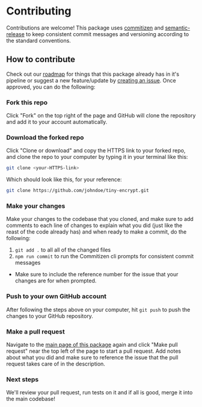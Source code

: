 # Contributing

Contributions are welcome! This package uses
[commitizen](https://github.com/commitizen/cz-cli) and
[semantic-release](https://github.com/semantic-release/semantic-release) to keep
consistent commit messages and versioning according to the standard conventions.

## How to contribute

Check out our [roadmap](https://github.com/seanWLawrence/tiny-encrypt#roadmap)
for things that this package already has in it's pipeline or suggest a new
feature/update by
[creating an issue](https://github.com/seanwlawrence/tiny-encrypt/issues/new).
Once approved, you can do the following:

### Fork this repo

Click "Fork" on the top right of the page and GitHub will clone the repository
and add it to your account automatically.

### Download the forked repo

Click "Clone or download" and copy the HTTPS link to your forked repo, and clone
the repo to your computer by typing it in your terminal like this:

```bash
git clone <your-HTTPS-link>
```

Which should look like this, for your reference:

```bash
git clone https://github.com/johndoe/tiny-encrypt.git
```

### Make your changes

Make your changes to the codebase that you cloned, and make sure to add comments
to each line of changes to explain what you did (just like the reast of the code
already has) and when ready to make a commit, do the following:

1. `git add .` to all all of the changed files
2. `npm run commit` to run the Commitizen cli prompts for consistent commit
   messages

- Make sure to include the reference number for the issue that your changes are
  for when prompted.

### Push to your own GitHub account

After following the steps above on your computer, hit `git push` to push the
changes to your GitHub repository.

### Make a pull request

Navigate to the
[main page of this package](https://github.com/seanWLawrence/tiny-encrypt) again
and click "Make pull request" near the top left of the page to start a pull
request. Add notes about what you did and make sure to reference the issue that
the pull request takes care of in the description.

### Next steps

We'll review your pull request, run tests on it and if all is good, merge it
into the main codebase!
